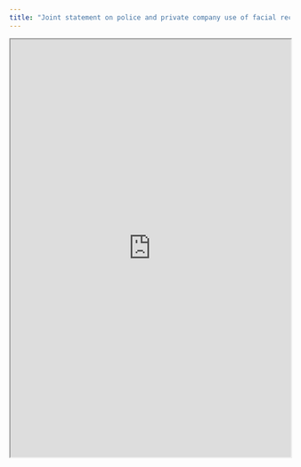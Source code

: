 ```yaml
---
title: "Joint statement on police and private company use of facial recognition surveillance in the UK"
---
```




<iframe height="750" width="100%" src="https://ewelton.github.io/ktest/wiki.html#Joint%20statement%20on%20police%20and%20private%20company%20use%20of%20facial%20recognition%20surveillance%20in%20the%20UK"></iframe>

